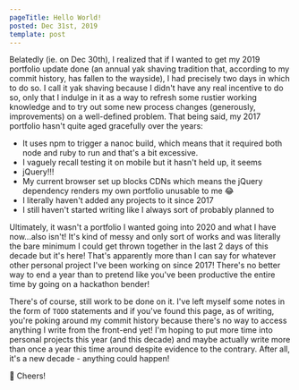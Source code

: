 ```yaml
---
pageTitle: Hello World!
posted: Dec 31st, 2019
template: post
---
```


Belatedly (ie. on Dec 30th), I realized that if I wanted to get my 2019 portfolio update done (an annual yak shaving tradition that, according to my commit history, has fallen to the wayside), I had precisely two days in which to do so. I call it yak shaving because I didn't have any real incentive to do so, only that I indulge in it as a way to refresh some rustier working knowledge and to try out some new process changes (generously, improvements) on a well-defined problem. That being said, my 2017 portfolio hasn't quite aged gracefully over the years:

- It uses npm to trigger a nanoc build, which means that it required both node and ruby to run and that's a bit excessive.
- I vaguely recall testing it on mobile but it hasn't held up, it seems
- jQuery!!!
- My current browser set up blocks CDNs which means the jQuery dependency renders my own portfolio unusable to me 😂
- I literally haven't added any projects to it since 2017
- I still haven't started writing like I always sort of probably planned to

Ultimately, it wasn't a portfolio I wanted going into 2020 and what I have now...also isn't! It's kind of messy and only sort of works and was literally the bare minimum I could get thrown together in the last 2 days of this decade but it's here! That's apparently more than I can say for whatever other personal project I've been working on since 2017! There's no better way to end a year than to pretend like you've been productive the entire time by going on a hackathon bender!

There's of course, still work to be done on it. I've left myself some notes in the form of `TODO` statements and if you've found this page, as of writing, you're poking around my commit history because there's no way to access anything I write from the front-end yet! I'm hoping to put more time into personal projects this year (and this decade) and maybe actually write more than once a year this time around despite evidence to the contrary. After all, it's a new decade - anything could happen!

🥂 Cheers!